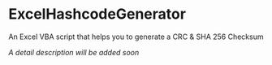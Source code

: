 # ExcelHashcodeGenerator
An Excel VBA script that helps you to generate a CRC &amp; SHA 256 Checksum

*A detail description will be added soon*
